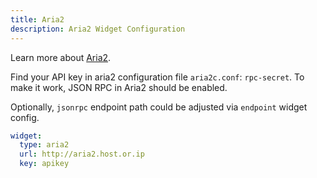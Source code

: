 ```yaml
---
title: Aria2
description: Aria2 Widget Configuration
---
```


Learn more about [Aria2](https://github.com/aria2/aria2).

Find your API key in aria2 configuration file `aria2c.conf`: `rpc-secret`.
To make it work, JSON RPC in Aria2 should be enabled.

Optionally, `jsonrpc` endpoint path could be adjusted via `endpoint` widget config.

```yaml
widget:
  type: aria2
  url: http://aria2.host.or.ip
  key: apikey
```
